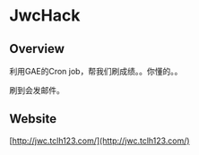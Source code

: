# JwcHack

## Overview

利用GAE的Cron job，帮我们刷成绩。。你懂的。。

刷到会发邮件。

## Website

[http://jwc.tclh123.com/](http://jwc.tclh123.com/)